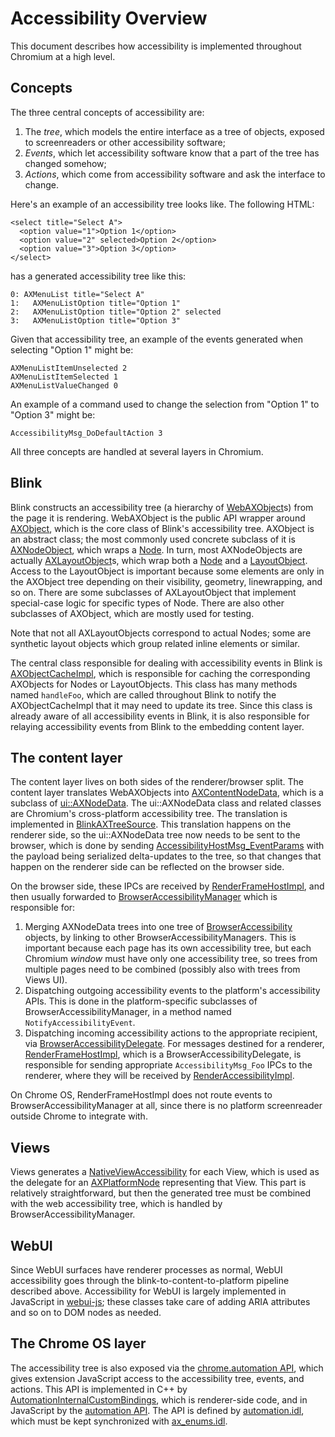 # Accessibility Overview

This document describes how accessibility is implemented throughout Chromium at
a high level.

## Concepts

The three central concepts of accessibility are:

1. The *tree*, which models the entire interface as a tree of objects, exposed
   to screenreaders or other accessibility software;
2. *Events*, which let accessibility software know that a part of the tree has
   changed somehow;
3. *Actions*, which come from accessibility software and ask the interface to
   change.

Here's an example of an accessibility tree looks like. The following HTML:

```
<select title="Select A">
  <option value="1">Option 1</option>
  <option value="2" selected>Option 2</option>
  <option value="3">Option 3</option>
</select>
```

has a generated accessibility tree like this:

```
0: AXMenuList title="Select A"
1:   AXMenuListOption title="Option 1"
2:   AXMenuListOption title="Option 2" selected
3:   AXMenuListOption title="Option 3"
```

Given that accessibility tree, an example of the events generated when selecting
"Option 1" might be:

```
AXMenuListItemUnselected 2
AXMenuListItemSelected 1
AXMenuListValueChanged 0
```

An example of a command used to change the selection from "Option 1" to "Option
3" might be:

```
AccessibilityMsg_DoDefaultAction 3
```

All three concepts are handled at several layers in Chromium.

## Blink

Blink constructs an accessibility tree (a hierarchy of [WebAXObject]s) from the
page it is rendering. WebAXObject is the public API wrapper around [AXObject],
which is the core class of Blink's accessibility tree. AXObject is an abstract
class; the most commonly used concrete subclass of it is [AXNodeObject], which
wraps a [Node]. In turn, most AXNodeObjects are actually [AXLayoutObject]s,
which wrap both a [Node] and a [LayoutObject]. Access to the LayoutObject is
important because some elements are only in the AXObject tree depending on their
visibility, geometry, linewrapping, and so on. There are some subclasses of
AXLayoutObject that implement special-case logic for specific types of Node.
There are also other subclasses of AXObject, which are mostly used for testing.

Note that not all AXLayoutObjects correspond to actual Nodes; some are synthetic
layout objects which group related inline elements or similar.

The central class responsible for dealing with accessibility events in Blink is
[AXObjectCacheImpl], which is responsible for caching the corresponding
AXObjects for Nodes or LayoutObjects. This class has many methods named
`handleFoo`, which are called throughout Blink to notify the AXObjectCacheImpl
that it may need to update its tree. Since this class is already aware of all
accessibility events in Blink, it is also responsible for relaying accessibility
events from Blink to the embedding content layer.

## The content layer

The content layer lives on both sides of the renderer/browser split. The content
layer translates WebAXObjects into [AXContentNodeData], which is a subclass of
[ui::AXNodeData]. The ui::AXNodeData class and related classes are Chromium's
cross-platform accessibility tree. The translation is implemented in
[BlinkAXTreeSource]. This translation happens on the renderer side, so the
ui::AXNodeData tree now needs to be sent to the browser, which is done by
sending [AccessibilityHostMsg_EventParams] with the payload being serialized
delta-updates to the tree, so that changes that happen on the renderer side can
be reflected on the browser side.

On the browser side, these IPCs are received by [RenderFrameHostImpl], and then
usually forwarded to [BrowserAccessibilityManager] which is responsible for:

1. Merging AXNodeData trees into one tree of [BrowserAccessibility] objects,
   by linking to other BrowserAccessibilityManagers. This is important because
   each page has its own accessibility tree, but each Chromium *window* must
   have only one accessibility tree, so trees from multiple pages need to be
   combined (possibly also with trees from Views UI).
2. Dispatching outgoing accessibility events to the platform's accessibility
   APIs. This is done in the platform-specific subclasses of
   BrowserAccessibilityManager, in a method named `NotifyAccessibilityEvent`.
3. Dispatching incoming accessibility actions to the appropriate recipient, via
   [BrowserAccessibilityDelegate]. For messages destined for a renderer,
   [RenderFrameHostImpl], which is a BrowserAccessibilityDelegate, is
   responsible for sending appropriate `AccessibilityMsg_Foo` IPCs to the
   renderer, where they will be received by [RenderAccessibilityImpl].

On Chrome OS, RenderFrameHostImpl does not route events to
BrowserAccessibilityManager at all, since there is no platform screenreader
outside Chrome to integrate with.

## Views

Views generates a [NativeViewAccessibility] for each View, which is used as the
delegate for an [AXPlatformNode] representing that View. This part is relatively
straightforward, but then the generated tree must be combined with the web
accessibility tree, which is handled by BrowserAccessibilityManager.

## WebUI

Since WebUI surfaces have renderer processes as normal, WebUI accessibility goes
through the blink-to-content-to-platform pipeline described above. Accessibility
for WebUI is largely implemented in JavaScript in [webui-js]; these classes take
care of adding ARIA attributes and so on to DOM nodes as needed.

## The Chrome OS layer

The accessibility tree is also exposed via the [chrome.automation API], which
gives extension JavaScript access to the accessibility tree, events, and
actions. This API is implemented in C++ by [AutomationInternalCustomBindings],
which is renderer-side code, and in JavaScript by the [automation API]. The API
is defined by [automation.idl], which must be kept synchronized with
[ax_enums.idl].

[AccessibilityHostMsg_EventParams]: https://cs.chromium.org/chromium/src/content/common/accessibility_messages.h?sq=package:chromium&l=75
[AutomationInternalCustomBindings]: https://cs.chromium.org/chromium/src/chrome/renderer/extensions/automation_internal_custom_bindings.h
[AXContentNodeData]: https://cs.chromium.org/chromium/src/content/common/ax_content_node_data.h
[AXLayoutObject]: https://cs.chromium.org/chromium/src/third_party/WebKit/Source/modules/accessibility/AXLayoutObject.h
[AXNodeObject]: https://cs.chromium.org/chromium/src/third_party/WebKit/Source/modules/accessibility/AXNodeObject.h
[AXObject]: https://cs.chromium.org/chromium/src/third_party/WebKit/Source/modules/accessibility/AXObject.h
[AXObjectCacheImpl]: https://cs.chromium.org/chromium/src/third_party/WebKit/Source/modules/accessibility/AXObjectCacheImpl.h
[AXPlatformNode]: https://cs.chromium.org/chromium/src/ui/accessibility/platform/ax_platform_node.h
[AXTreeSerializer]: https://cs.chromium.org/chromium/src/ui/accessibility/ax_tree_serializer.h
[BlinkAXTreeSource]: https://cs.chromium.org/chromium/src/content/renderer/accessibility/blink_ax_tree_source.h
[BrowserAccessibility]: https://cs.chromium.org/chromium/src/content/browser/accessibility/browser_accessibility.h
[BrowserAccessibilityDelegate]: https://cs.chromium.org/chromium/src/content/browser/accessibility/browser_accessibility_manager.h?sq=package:chromium&l=64
[BrowserAccessibilityManager]: https://cs.chromium.org/chromium/src/content/browser/accessibility/browser_accessibility_manager.h
[LayoutObject]: https://cs.chromium.org/chromium/src/third_party/WebKit/Source/core/layout/LayoutObject.h
[NativeViewAccessibility]: https://cs.chromium.org/chromium/src/ui/views/accessibility/native_view_accessibility.h
[Node]: https://cs.chromium.org/chromium/src/third_party/WebKit/Source/core/dom/Node.h
[RenderAccessibilityImpl]: https://cs.chromium.org/chromium/src/content/renderer/accessibility/render_accessibility_impl.h
[RenderFrameHostImpl]: https://cs.chromium.org/chromium/src/content/browser/frame_host/render_frame_host_impl.h
[ui::AXNodeData]: https://cs.chromium.org/chromium/src/ui/accessibility/ax_node_data.h
[WebAXObject]: https://cs.chromium.org/chromium/src/third_party/WebKit/public/web/WebAXObject.h
[automation API]: https://cs.chromium.org/chromium/src/chrome/renderer/resources/extensions/automation
[automation.idl]: https://cs.chromium.org/chromium/src/chrome/common/extensions/api/automation.idl
[ax_enums.idl]: https://cs.chromium.org/chromium/src/ui/accessibility/ax_enums.idl
[chrome.automation API]: https://developer.chrome.com/extensions/automation
[webui-js]: https://cs.chromium.org/chromium/src/ui/webui/resources/js/cr/ui/
